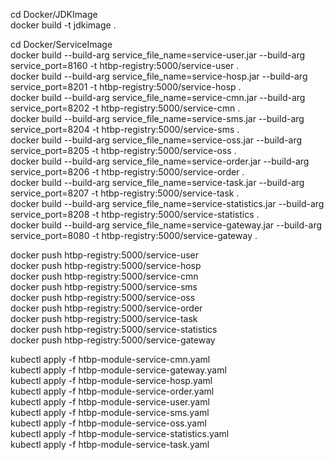 cd Docker/JDKImage   
docker build -t jdkimage .      

cd Docker/ServiceImage   
docker build --build-arg service_file_name=service-user.jar       --build-arg service_port=8160 -t htbp-registry:5000/service-user .   
docker build --build-arg service_file_name=service-hosp.jar       --build-arg service_port=8201 -t htbp-registry:5000/service-hosp .   
docker build --build-arg service_file_name=service-cmn.jar        --build-arg service_port=8202 -t htbp-registry:5000/service-cmn .   
docker build --build-arg service_file_name=service-sms.jar        --build-arg service_port=8204 -t htbp-registry:5000/service-sms .   
docker build --build-arg service_file_name=service-oss.jar        --build-arg service_port=8205 -t htbp-registry:5000/service-oss .   
docker build --build-arg service_file_name=service-order.jar      --build-arg service_port=8206 -t htbp-registry:5000/service-order .   
docker build --build-arg service_file_name=service-task.jar       --build-arg service_port=8207 -t htbp-registry:5000/service-task .   
docker build --build-arg service_file_name=service-statistics.jar --build-arg service_port=8208 -t htbp-registry:5000/service-statistics .   
docker build --build-arg service_file_name=service-gateway.jar    --build-arg service_port=8080 -t htbp-registry:5000/service-gateway .   


docker push htbp-registry:5000/service-user   
docker push htbp-registry:5000/service-hosp   
docker push htbp-registry:5000/service-cmn   
docker push htbp-registry:5000/service-sms   
docker push htbp-registry:5000/service-oss   
docker push htbp-registry:5000/service-order   
docker push htbp-registry:5000/service-task   
docker push htbp-registry:5000/service-statistics   
docker push htbp-registry:5000/service-gateway   


kubectl apply -f htbp-module-service-cmn.yaml   
kubectl apply -f htbp-module-service-gateway.yaml   
kubectl apply -f htbp-module-service-hosp.yaml   
kubectl apply -f htbp-module-service-order.yaml   
kubectl apply -f htbp-module-service-user.yaml   
kubectl apply -f htbp-module-service-sms.yaml   
kubectl apply -f htbp-module-service-oss.yaml   
kubectl apply -f htbp-module-service-statistics.yaml   
kubectl apply -f htbp-module-service-task.yaml   

